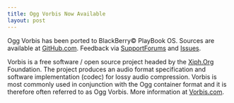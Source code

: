 ```yaml
---
title: Ogg Vorbis Now Available
layout: post
---
```


Ogg Vorbis has been ported to BlackBerry&copy; PlayBook OS.  Sources are available at [GitHub.com](http://github.com/blackberry/OggvVorbis). Feedback via [SupportForums](http://supportforums.blackberry.com/t5/Native-SDK-for-BlackBerry-Tablet/bd-p/native_sdk) and [Issues](https://github.com/blackberry/OggVorbis/issues).

Vorbis is a free software / open source project headed by the [Xiph.Org](http://xiph.org) Foundation. The project produces an audio format specification and software implementation (codec) for lossy audio compression. Vorbis is most commonly used in conjunction with the Ogg container format and it is therefore often referred to as Ogg Vorbis.  More information at [Vorbis.com](http://vorbis.com).